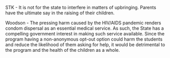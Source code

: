 STK - It is not for the state to interfere in matters of upbringing. Parents have the ultimate say in the raising of their children.

Woodson - The pressing harm caused by the HIV/AIDS pandemic renders condom dispersal as an essential medical service. As such, the State has a compelling government interest in making such service available. Since the program having a non-anonymous opt-out option could harm the students and reduce the likelihood of them asking for help, it would be detrimental to the program and the health of the children as a whole. 
